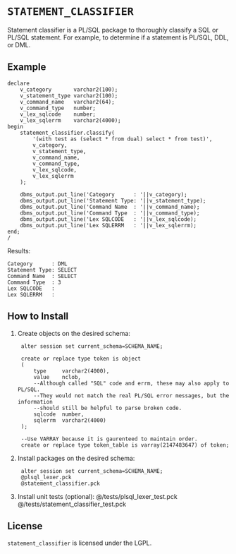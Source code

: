 `STATEMENT_CLASSIFIER`
============

Statement classifier is a PL/SQL package to thoroughly classify a SQL or PL/SQL statement.  For example, to determine if a statement is PL/SQL, DDL, or DML.


## Example

    declare
        v_category       varchar2(100);
        v_statement_type varchar2(100);
        v_command_name   varchar2(64);
        v_command_type   number;
        v_lex_sqlcode    number;
        v_lex_sqlerrm    varchar2(4000);
    begin
        statement_classifier.classify(
            '(with test as (select * from dual) select * from test)',
            v_category,
            v_statement_type,
            v_command_name,
            v_command_type,
            v_lex_sqlcode,
            v_lex_sqlerrm
        );

        dbms_output.put_line('Category      : '||v_category);
        dbms_output.put_line('Statement Type: '||v_statement_type);
        dbms_output.put_line('Command Name  : '||v_command_name);
        dbms_output.put_line('Command Type  : '||v_command_type);
        dbms_output.put_line('Lex SQLCODE   : '||v_lex_sqlcode);
        dbms_output.put_line('Lex SQLERRM   : '||v_lex_sqlerrm);
    end;
    /

Results:

    Category      : DML
    Statement Type: SELECT
    Command Name  : SELECT
    Command Type  : 3
    Lex SQLCODE   : 
    Lex SQLERRM   : 


## How to Install

1. Create objects on the desired schema:

        alter session set current_schema=SCHEMA_NAME;
        
        create or replace type token is object
        (
            type     varchar2(4000),
            value    nclob,
            --Although called "SQL" code and errm, these may also apply to PL/SQL.
            --They would not match the real PL/SQL error messages, but the information
            --should still be helpful to parse broken code.
            sqlcode  number,
            sqlerrm  varchar2(4000)
        );
        
        --Use VARRAY because it is gaurenteed to maintain order.
        create or replace type token_table is varray(2147483647) of token;

2. Install packages on the desired schema:

        alter session set current_schema=SCHEMA_NAME;
        @plsql_lexer.pck
        @statement_classifier.pck

3. Install unit tests (optional):
        @/tests/plsql_lexer_test.pck
        @/tests/statement_classifier_test.pck

## License
`statement_classifier` is licensed under the LGPL.
